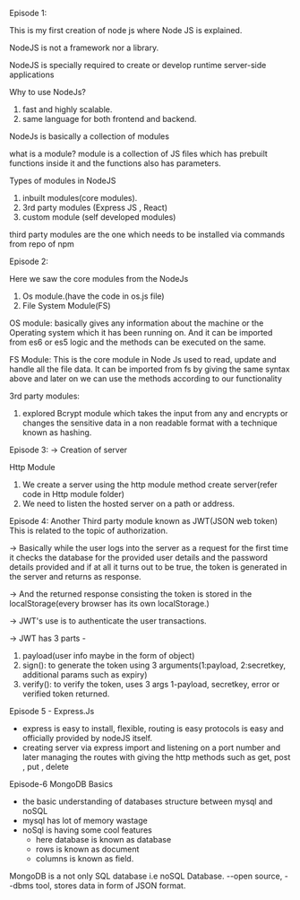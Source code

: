 Episode 1:

This is my first creation of node js where Node JS is explained.

NodeJS is not a framework nor a library.

NodeJS is specially required to create or develop runtime server-side applications

Why to use NodeJs?

1. fast and highly scalable.
2. same language for both frontend and backend.

NodeJs is basically a collection of modules

what is a module?
module is a collection of JS files which has prebuilt functions inside it and the functions also has parameters.

Types of modules in NodeJS

1. inbuilt modules(core modules).
2. 3rd party modules (Express JS , React)
3. custom module (self developed modules)

third party modules are the one which needs to be installed via commands from repo of npm

Episode 2:

Here we saw the core modules from the NodeJs

1. Os module.(have the code in os.js file)
2. File System Module(FS)

OS module: basically gives any information about the machine or the Operating system which it has been running on.
And it can be imported from es6 or es5 logic and the methods can be executed on the same.

FS Module: This is the core module in Node Js used to read, update and handle all the file data.
It can be imported from fs by giving the same syntax above and later on we can use the methods according to our functionality

3rd party modules:

1. explored Bcrypt module which takes the input from any and encrypts or changes the sensitive data in a non readable format with a technique known as hashing.

Episode 3:
-> Creation of server

Http Module

1. We create a server using the http module method create server(refer code in Http module folder)
2. We need to listen the hosted server on a path or address.

Episode 4:
Another Third party module known as JWT(JSON web token)
This is related to the topic of authorization.

-> Basically while the user logs into the server as a request for the first time it checks the database for the provided user details and the password details provided and if at all it turns out to be true, the token is generated in the server and returns as response.

-> And the returned response consisting the token is stored in the localStorage(every browser has its own localStorage.)

-> JWT's use is to authenticate the user transactions.

-> JWT has 3 parts -

1. payload(user info maybe in the form of object)
2. sign(): to generate the token using 3 arguments(1:payload, 2:secretkey, additional params such as expiry)
3. verify(): to verify the token, uses 3 args 1-payload, secretkey, error or verified token returned.

Episode 5 - Express.Js

- express is easy to install, flexible, routing is easy protocols is easy and officially provided by nodeJS itself.
- creating server via express import and listening on a port number and later managing the routes with giving the http methods such as get, post , put , delete

Episode-6 MongoDB Basics

- the basic understanding of databases structure between mysql and noSQL
- mysql has lot of memory wastage
- noSql is having some cool features
  - here database is known as database
  - rows is known as document
  - columns is known as field.

MongoDB is a not only SQL database i.e noSQL Database.
--open source,
--dbms tool, stores data in form of JSON format.
